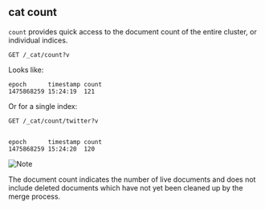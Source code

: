 ## cat count

`count` provides quick access to the document count of the entire cluster, or individual indices.
    
    
    GET /_cat/count?v

Looks like:
    
    
    epoch      timestamp count
    1475868259 15:24:19  121

Or for a single index:
    
    
    GET /_cat/count/twitter?v
    
    
    epoch      timestamp count
    1475868259 15:24:20  120

![Note](https://www.elastic.co/guide/en/elasticsearch/reference/current/images/icons/note.png)

The document count indicates the number of live documents and does not include deleted documents which have not yet been cleaned up by the merge process.
